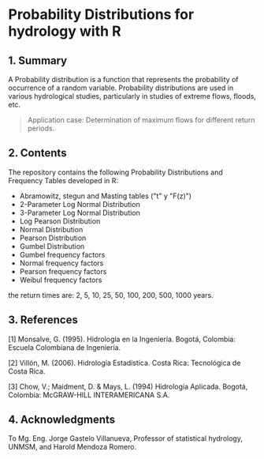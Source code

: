 # Probability Distributions for hydrology with R

## 1. Summary

A Probability distribution is a function that represents the probability of occurrence of a random variable. Probability distributions are used in various hydrological studies, particularly in studies of extreme flows, floods, etc. 

> Application case: Determination of maximum flows for different return periods.

## 2. Contents

The repository contains the following Probability Distributions and Frequency Tables developed in R: 

- Abramowitz, stegun and Masting tables ("t" y "F(z)")
- 2-Parameter Log Normal Distribution 
- 3-Parameter Log Normal Distribution 
- Log Pearson Distribution 
- Normal Distribution 
- Pearson Distribution
- Gumbel Distribution 
- Gumbel frequency factors 
- Normal frequency factors 
- Pearson frequency factors 
- Weibul frequency factors

the return times are: 2, 5, 10, 25, 50, 100, 200, 500, 1000 years.

## 3. References

[1] Monsalve, G. (1995). Hidrología en la Ingeniería. Bogotá, Colombia: Escuela
Colombiana de Ingeniería.

[2] Villón, M. (2006). Hidrología Estadística. Costa Rica: Tecnológica de Costa
Rica.

[3] Chow, V.; Maidment, D. & Mays, L. (1994) Hidrología Aplicada. Bogotá, Colombia: McGRAW-HILL INTERAMERICANA S.A.  

## 4. Acknowledgments

To Mg. Eng. Jorge Gastelo Villanueva, Professor of statistical hydrology, UNMSM, and Harold Mendoza Romero.
